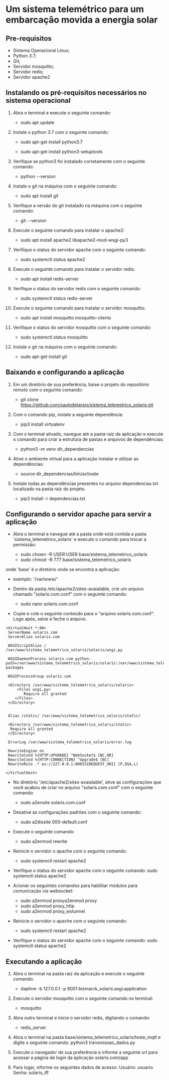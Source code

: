# Um sistema telemétrico para um embarcação movida a energia solar


## Pre-requisitos
- Sistema Operacional Linux;
- Python 3.7;
- Git;
- Servidor mosquitto;
- Servidor redis;
- Servidor apache2

## Instalando os pré-requisitos necessários no sistema operacional

1. Abra o terminal e execute o seguinte comando:
    * sudo apt update 

2. Instale o python 3.7 com o seguinte comando:
    * sudo apt-get install python3.7

    * sudo apt-get install python3-setuptools

3. Verifique se python3 foi instalado corretamente com o seguinte comando:
    * python --version
    
4. Instale o git na máquina com o seguinte comando:
    *  	sudo apt install git

5. Verifique a versão do git instalado na máquina com o seguinte comando:
    * git --version

6. Execute o seguinte comando para instalar o apache2:
    * sudo apt install apache2 libapache2-mod-wsgi-py3

7. Verifique o status do servidor apache com o seguinte comando:
    * sudo systemctl status apache2

8. Execute o seguinte comando para  instalar o servidor redis:
    * sudo apt install redis-server

9. Verifique o status do servidor redis com o seguinte comando:
    * sudo systemctl status redis-server

10. Execute o seguinte comando para instalar o servidor mosquitto:
	* sudo apt install  mosquitto mosquitto-clients

11. Verifique o status do servidor mosquitto com o seguinte comando:
    * sudo systemctl status mosquitto

12. Instale o git na máquina com o seguinte comando:
    * sudo apt-get install git   
 
## Baixando e configurando a aplicação

1. Em um diretório de sua preferência, baixe o projeto do repositório remoto com o seguinte comando:
	* git clone https://github.com/saulodetarsio/sistema_telemetrico_solaris.git

2. Com o comando pip, instale a seguinte dependência:
	* pip3 install virtualenv

3. Com o terminal ativado, navegue até a pasta raiz da aplicação e execute o comando para criar a estrutura
de pastas e arquivos de dependências:
	* python3 -m venv dir_dependencias

4. Ative o ambiente virtual para a aplicação instalar e utilizar as dependências:
	* source dir_dependencias/bin/activate

5. Instale todas as dependências presentes no arquivo dependencias.txt localizado na pasta raiz do projeto.
	* pip3 install -r dependencias.txt
 

## Configurando o servidor apache para servir a aplicação

 * Abra o terminal e navegue até a pasta onde está contida a pasta 
 'sistema_telemetrico_solaris' e execute o comando para trocar a permissão:
 
    * sudo chown -R $USER:$USER base/sistema_telemetrico_solaris
	* sudo chmod -R 777 base/sistema_telemetrico_solaris

onde 'base' é o diretório onde se encontra a aplicação:
   * exemplo: '/var/www/'
   
 * Dentro da pasta /etc/apache2/sites-avaialable, crie um arquivo chamado "solaris.com.conf" 
 com o seguinte comando:
	* sudo nano solaris.com.conf
	
* Copie e cole o seguinte conteúdo para o "arquivo solaris.com.conf". Logo após, 
salve e feche o arquivo.

```xhtml
<VirtualHost *:80> 
 ServerName solaris.com 
 ServerAlias solaris.com

 WSGIScriptAlias / /var/www/sistema_telemetrico_solaris/solaris/wsgi.py 
 
 WSGIDaemonProcess solaris.com python-path=/var/www/sistema_telemetrico_solaris/solaris:/var/www/sistema_telemetrico_solaris/dir_dependencias/lib/python3.7/site-packages

 WSGIProcessGroup solaris.com 
	
 <Directory /var/www/sistema_telemetrico_solaris/solaris>
     <Files wsgi.py>
     	Require all granted
    </Files>
 </Directory>


 Alias /static/ /var/www/sistema_telemetrico_solaris/static/
 
 <Directory /var/www/sistema_telemetrico_solaris/static> 
  Require all granted 
 </Directory>

 ErrorLog /var/www/sistema_telemetrico_solaris/error.log

 RewriteEngine on
 RewriteCond %{HTTP:UPGRADE} ^WebSocket$ [NC,OR]
 RewriteCond %{HTTP:CONNECTION} ^Upgrade$ [NC]
 RewriteRule .* ws://127.0.0.1:8001%{REQUEST_URI} [P,QSA,L]
 
</VirtualHost> 
```

* No diretório '/etc/apache2/sites-avaialable', ative as configurações que você 
acabou de criar no arquivo "solaris.com.conf" com o seguinte comando:
	* sudo a2ensite solaris.com.conf

* Desative as configurações padrões com o seguinte comando:
	* sudo a2dissite 000-default.conf

* Execute o seguinte comando:
    * sudo a2enmod rewrite

* Reinicie o servidor o apache com o seguinte comando:
	* sudo systemctl restart apache2

* Verifique o status do servidor apache com o seguinte comando: 
	sudo systemctl status apache2

* Acionar os seguintes comandos para habilitar módulos para comunicação 
via websocket:
	* sudo a2enmod proxya2enmod proxy
	* sudo a2enmod proxy_http
	* sudo a2enmod proxy_wstunnel

* Reinicie o servidor o apache com o seguinte comando:
	* sudo systemctl restart apache2

* Verifique o status do servidor apache com o seguinte comando: 
	sudo systemctl status apache2

## Executando a aplicação

1. Abra o terminal na pasta raiz da aplicação e execute o seguinte comando: 
	* daphne -b 127.0.0.1 -p 8001 bismarck_solaris.asgi:application
	
2. Execute o servidor mosquitto com o seguinte comando no terminal:
	- mosquitto

3. Abra outro terminal e inicie o servidor redis, digitando o comando:
	- redis_server

4. Abra o terminal na pasta base/sistema_telemetrico_solaris/teste_mqtt e digite o seguinte comando:
	python3 transmissao_dados.py

5. Execute o navegador de sua preferência e informe a seguinte url para acessar a página de login da aplicação
	solaris.com/app

6. Para logar, informe os seguintes dados de acesso:
	Usuário: usuario
	Senha: solaris_iff
	
